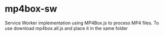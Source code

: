 # mp4box-sw
Service Worker implementation using MP4Box.js to process MP4 files.
To use download mp4box.all.js and place it in the same folder
